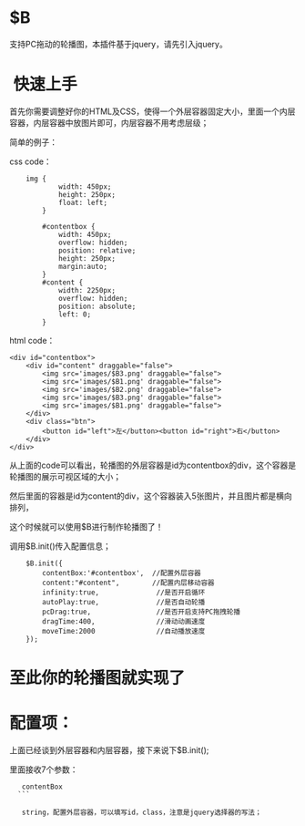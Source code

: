 # $B
支持PC拖动的轮播图，本插件基于jquery，请先引入jquery。

#  快速上手

首先你需要调整好你的HTML及CSS，使得一个外层容器固定大小，里面一个内层容器，内层容器中放图片即可，内层容器不用考虑层级；

简单的例子：

css code：
```
    img {
            width: 450px;
            height: 250px;
            float: left;
        }

        #contentbox {
            width: 450px;
            overflow: hidden;
            position: relative;
            height: 250px;
            margin:auto;
        }
        #content {
            width: 2250px;
            overflow: hidden;
            position: absolute;
            left: 0;
        }

```
html code：

```
<div id="contentbox">
    <div id="content" draggable="false">
        <img src='images/$B3.png' draggable="false">
        <img src='images/$B1.png' draggable="false">
        <img src='images/$B2.png' draggable="false">
        <img src='images/$B3.png' draggable="false">
        <img src='images/$B1.png' draggable="false">
    </div>
    <div class="btn">
        <button id="left">左</button><button id="right">右</button>
    </div>
</div>
```
从上面的code可以看出，轮播图的外层容器是id为contentbox的div，这个容器是轮播图的展示可视区域的大小；

然后里面的容器是id为content的div，这个容器装入5张图片，并且图片都是横向排列，

这个时候就可以使用$B进行制作轮播图了！

调用$B.init()传入配置信息；

```
    $B.init({
        contentBox:'#contentbox',  //配置外层容器
        content:"#content",        //配置内层移动容器
        infinity:true,              //是否开启循环
        autoPlay:true,              //是否自动轮播
        pcDrag:true,                //是否开启支持PC拖拽轮播
        dragTime:400,               //滑动动画速度
        moveTime:2000               //自动播放速度
    });
```
# 至此你的轮播图就实现了

# 配置项：

上面已经谈到外层容器和内层容器，接下来说下$B.init();

里面接收7个参数：

   ```
    contentBox  
   ```     
   
    string，配置外层容器，可以填写id，class，注意是jquery选择器的写法；
    
        
    
